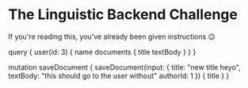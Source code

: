 # The Linguistic Backend Challenge

If you're reading this, you've already been given instructions :wink:

query {
  user(id: 3) {
    name
    documents {
      title
      textBody
    }
  }
}

mutation saveDocument {
  saveDocument(input: {
    title: "new title heyo",
    textBody: "this should go to the user without"
    authorId: 1
  }) {
    title
  }
}
